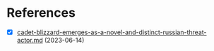# References

* [x] [cadet-blizzard-emerges-as-a-novel-and-distinct-russian-threat-actor.md](cadet-blizzard-emerges-as-a-novel-and-distinct-russian-threat-actor.md "mention") (2023-06-14)
